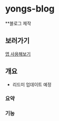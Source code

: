 # yongs-blog

\*\*블로그 제작

## 보러가기

<a href="https://my-todo-a17ec.web.app/" target="_blank">앱 사용해보기</a>

## 개요

- 리드미 업데이트 예정

### 요약

### 기능
